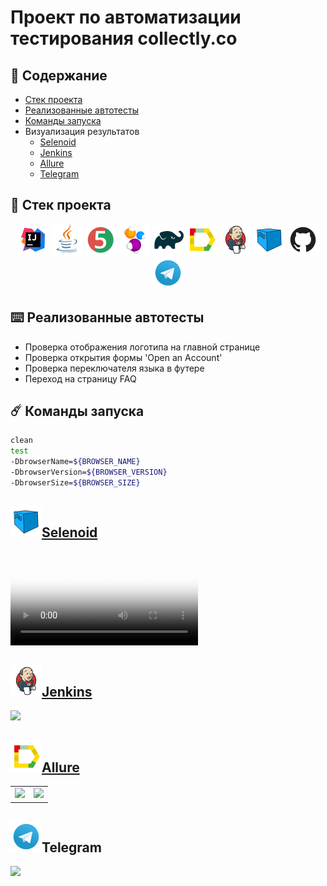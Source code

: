 # Проект по автоматизации тестирования collectly.co


## :ledger: Содержание

* <a href="#stack">Cтек проекта</a>
* <a href="#object">Реализованные автотесты</a>
* <a href="#console">Команды запуска</a>
* <a>Визуализация результатов</a>
  + <a href="#selenoid">Selenoid</a>
  + <a href="#jenkins">Jenkins</a>
  + <a href="#allure">Allure</a>
  + <a href="#telegram">Telegram</a>
  
<a id="stack"></a>
## :briefcase: Cтек проекта
<div align="center">
<a href="https://www.jetbrains.com/idea/"><img alt="InteliJ IDEA" height="50" src="external/logos/Intelij_IDEA.svg" width="50"/></a>
<a href="https://www.java.com/"><img alt="Java" height="50" src="external/logos/Java.svg" width="50"/></a>
<a href="https://junit.org/junit5/"><img alt="JUnit 5" height="50" src="external/logos/JUnit5.svg" width="50"/></a>
<a href="https://selenide.org/"><img alt="Selenide" height="50" src="external/logos/Selenide.svg" width="50"/></a>
<a href="https://gradle.org/"><img alt="Gradle" height="50" src="external/logos/Gradle.svg" width="50"/></a>
<a href="https://github.com/allure-framework/"><img alt="Allure" height="50" src="external/logos/Allure.svg" width="50"/></a>
<a href="https://www.jenkins.io/"><img alt="Jenkins" height="50" src="external/logos/Jenkins.svg" width="50"/></a>
<a href="https://aerokube.com/selenoid/"><img alt="Selenoid" height="50" src="external/logos/Selenoid.svg" width="50"/></a>
<a href="https://github.com/"><img alt="GitHub" height="50" src="external/logos/GitHub.svg" width="50"/></a>
<a href="https://telegram.org/"><img alt="Telegram" height="50" src="external/logos/Telegram.svg" width="50"/></a>
</div>


<a id="object"></a>
## :keyboard: Реализованные автотесты
- Проверка отображения логотипа на главной странице
- Проверка открытия формы 'Open an Account'
- Проверка переключателя языка в футере
- Переход на страницу FAQ


<a id="console"></a>
## :comet: Команды запуска
```bash
clean
test
-DbrowserName=${BROWSER_NAME}
-DbrowserVersion=${BROWSER_VERSION}
-DbrowserSize=${BROWSER_SIZE}
```





<a id="selenoid"></a>
## <a href="https://selenoid.autotests.cloud/video/e12daaa3cc2d6bb29c9b55c9887d976a.mp4"><img alt="Selenoid" height="50" src="external/logos/Selenoid.svg" width="50"/>Selenoid</a>

<video src="https://user-images.githubusercontent.com/41300396/199748811-42f96978-1e65-410b-8bf4-3e57d86d435b.mp4"
controls="controls" style="max-width: 730px;" poster="/external/logos/Selenoid.svg">
Видео не доступно для этого браузера
</video>


<a id="jenkins"></a>
##  <a href="https://jenkins.autotests.cloud/job/amarkets-tests/"><img alt="Jenkins" height="50" src="external/logos/Jenkins.svg" width="50"/>Jenkins</a>
  
<a href="https://jenkins.autotests.cloud/job/amarkets-tests/">


<img width="1496" src="https://user-images.githubusercontent.com/41300396/199749445-b19589d3-ac2d-4dc0-8159-b355e2b6645d.png">
</a>

<a id="allure"></a>
## <a href="https://jenkins.autotests.cloud/job/amarkets-tests/67/allure/"><img alt="Allure" height="50" src="external/logos/Allure.svg" width="50"/>Allure</a>

<table>
    <tr>
        <td>
        <a href="https://jenkins.autotests.cloud/job/amarkets-tests/67/allure/">
        <img src="https://user-images.githubusercontent.com/41300396/199749853-da5cb0eb-47a7-4be1-863f-4ed0d9732d91.png">
        </a>
        </td>
        <td>
        <a href="https://jenkins.autotests.cloud/job/amarkets-tests/67/allure/#suites/1c475ca5e4fe837f70a957563a782ef3/a6f59ab421b2f94c/">
        <img src="https://user-images.githubusercontent.com/41300396/199750556-8ea36349-6c45-4772-9542-bf8d2308505f.png">
        </a>
        </td>
    </tr>
</table>



<a id="telegram"></a>
## <a><img alt="Telegram" height="50" src="external/logos/Telegram.svg" width="50"/>Telegram</a>

<img width="769"  src="https://user-images.githubusercontent.com/41300396/199750764-93c7d73c-41b2-4596-94ee-523731abbfdc.png">
